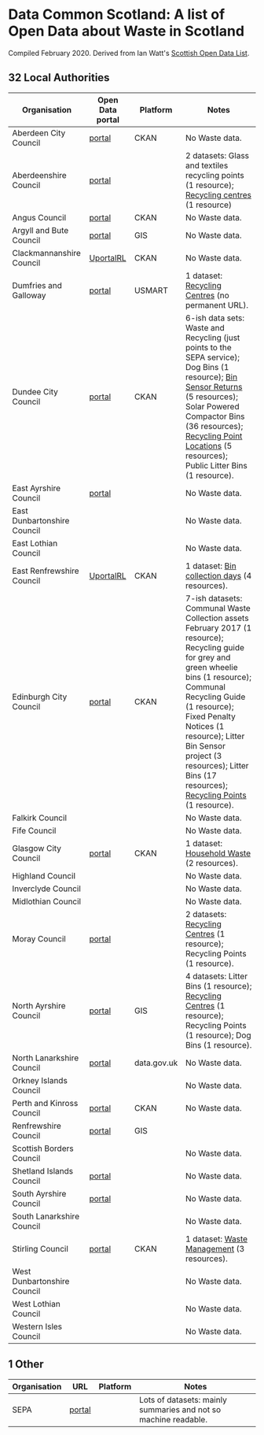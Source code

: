 # Data Common Scotland: A list of Open Data about Waste in Scotland

Compiled February 2020. 
Derived from Ian Watt's [Scottish Open Data List](https://github.com/watty62/SOD).


## 32 Local Authorities

Organisation|Open Data portal|Platform|Notes
---|---|---|---
Aberdeen City Council|[portal](http://data.aberdeencity.gov.uk)|CKAN|No Waste data.
Aberdeenshire Council|[portal](https://www.aberdeenshire.gov.uk/online/open-data/)||2 datasets: Glass and textiles recycling points (1 resource); [Recycling centres](https://www.aberdeenshire.gov.uk/online/open-data/) (1 resource)
Angus Council|[portal](http://opendata.angus.gov.uk)|CKAN|No Waste data.
Argyll and Bute Council|[portal](https://data-argyll-bute.opendata.arcgis.com/) |GIS|No Waste data.
Clackmannanshire Council| [UportalRL](http://gis.clacksweb.org.uk)|CKAN|No Waste data.
Dumfries and Galloway|[portal](https://usmart.io/#/org/dumgal/)|USMART|1 dataset: [Recycling Centres](https://usmart.io/#/org/dumgal/discovery/discovery-view-detail/a423ccc2-51e4-4a86-af72-649e3ef991c1) (no permanent URL).
Dundee City Council|[portal](https://data.dundeecity.gov.uk/dataset)|CKAN|6-ish data sets: Waste and Recycling (just points to the SEPA service); Dog Bins (1 resource); [Bin Sensor Returns](https://data.dundeecity.gov.uk/dataset/bin-sensor-returns) (5 resources); Solar Powered Compactor Bins (36 resources); [Recycling Point Locations](https://data.dundeecity.gov.uk/dataset/recycling-facility-locations) (5 resources); Public Litter Bins (1 resource).
East Ayrshire Council|[portal](https://www.east-ayrshire.gov.uk/CouncilAndGovernment/About-the-Council/Information-and-statistics/Open-Data.aspx)||No Waste data.
East Dunbartonshire Council|||No Waste data.
East Lothian Council|||No Waste data.
East Renfrewshire Council|[UportalRL](https://data.gov.uk/publisher/east-renfrewshire-council)|CKAN|1 dataset: [Bin collection days](https://ckan.publishing.service.gov.uk/dataset/bin-collection-days) (4 resources).
Edinburgh City Council| [portal](https://edinburghopendata.info)|CKAN|7-ish datasets: Communal Waste Collection assets February 2017 (1 resource); Recycling guide for grey and green wheelie bins (1 resource); Communal Recycling Guide (1 resource); Fixed Penalty Notices (1 resource); Litter Bin Sensor project (3 resources); Litter Bins (17 resources); [Recycling Points](https://data.edinburghopendata.info/dataset/recycling-points) (1 resource).
Falkirk Council|||No Waste data.
Fife Council|||No Waste data.
Glasgow City Council| [portal](https://data.glasgow.gov.uk)|CKAN|1 dataset: [Household Waste](https://data.glasgow.gov.uk/dataset/household-waste) (2 resources).
Highland Council|||No Waste data.
Inverclyde Council|||No Waste data.
Midlothian Council|||No Waste data.
Moray Council|[portal](http://www.moray.gov.uk/moray_standard/page_110140.html)||2 datasets: [Recycling Centres](http://www.moray.gov.uk/moray_standard/page_110140.html) (1 resource); Recycling Points (1 resource).
North Ayrshire Council|[portal](https://maps-north-ayrshire.opendata.arcgis.com)|GIS|4 datasets: Litter Bins (1 resource); [Recycling Centres](https://maps-north-ayrshire.opendata.arcgis.com/datasets/recycling-centres) (1 resource); Recycling Points (1 resource); Dog Bins (1 resource).
North Lanarkshire Council|[portal](https://data.gov.uk/search?q=%22North+Lanarkshire%22)|data.gov.uk|No Waste data.
Orkney Islands Council|||No Waste data.
Perth and Kinross Council|[portal](https://data.pkc.gov.uk/dataset) |CKAN|No Waste data.
Renfrewshire Council|[portal](http://data-ren.opendata.arcgis.com/search)|GIS|
Scottish Borders Council|||No Waste data.
Shetland Islands Council|[portal](https://www.shetland.gov.uk/information-rights/OpenData.asp)||No Waste data.
South Ayrshire Council|[portal](https://www.south-ayrshire.gov.uk/opendata/)||No Waste data.
South Lanarkshire Council|||No Waste data.
Stirling Council|[portal](https://data.stirling.gov.uk/dataset)|CKAN|1 dataset: [Waste Management](https://data.stirling.gov.uk/dataset/waste-management) (3 resources).
West Dunbartonshire Council|||No Waste data.
West Lothian Council|||No Waste data.
Western Isles Council|||No Waste data.

## 1 Other

Organisation|URL|Platform|Notes
---|---|---|---
SEPA|[portal](https://www.sepa.org.uk/environment/waste/)||Lots of datasets: mainly summaries and not so machine readable.






